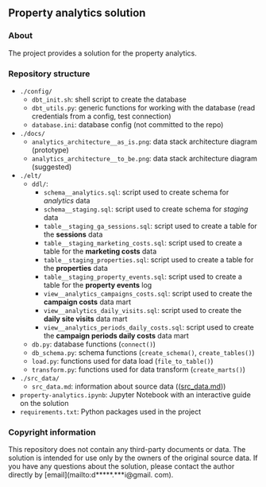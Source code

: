 ## Property analytics solution 

### About
The project provides a solution for the property analytics.

### Repository structure
- `./config/`
    - `dbt_init.sh`: shell script to create the database
    - `dbt_utils.py`: generic functions for working with the database (read credentials from a config, test connection)
    - `database.ini`: database config (not committed to the repo)
- `./docs/`
    - `analytics_architecture__as_is.png`: data stack architecture diagram (prototype)
    - `analytics_architecture__to_be.png`: data stack architecture diagram (suggested)
- `./elt/`
    - `ddl/`:
        - `schema__analytics.sql`: script used to create schema for *analytics* data
        - `schema__staging.sql`: script used to create schema for *staging* data
        - `table__staging_ga_sessions.sql`: script used to create a table for the **sessions** data
        - `table__staging_marketing_costs.sql`: script used to create a table for the **marketing costs** data
        - `table__staging_properties.sql`: script used to create a table for the **properties** data
        - `table__staging_property_events.sql`: script used to create a table for the **property events** log
        - `view__analytics_campaigns_costs.sql`: script used to create the **campaign costs** data mart
        - `view__analytics_daily_visits.sql`: script used to create the **daily site visits** data mart
        - `view__analytics_periods_daily_costs.sql`: script used to create the **campaign periods daily costs** data 
          mart
    - `db.py`: database functions (`connect()`)
    - `db_schema.py`: schema functions (`create_schema()`, `create_tables()`)
    - `load.py`: functions used for data load (`file_to_table()`)
    - `transform.py`: functions used for data transform (`create_marts()`)
- `./src_data/`
    - `src_data.md`: information about source data (([src_data.md](src_data/src_data.md)))
- `property-analytics.ipynb`: Jupyter Notebook with an interactive guide on the solution
- `requirements.txt`: Python packages used in the project

### Copyright information
This repository does not contain any third-party documents or data.
The solution is intended for use only by the owners of the original source data.
If you have any questions about the solution, please contact the author directly by [email](mailto:d*****.***i@gmail.
com).